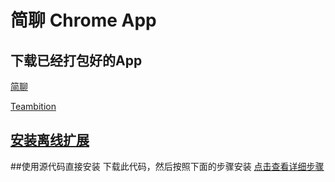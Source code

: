# 简聊 Chrome App

## 下载已经打包好的App
[简聊](extensions/Talk.ai.crx?raw=true)

[Teambition](extensions/Teambition.crx?raw=true)

## [安装离线扩展](http://muzi.info/articles/3430.html)

##使用源代码直接安装
下载此代码，然后按照下面的步骤安装
[点击查看详细步骤](https://developer.chrome.com/apps/first_app#five)